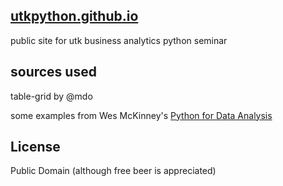 ## [utkpython.github.io](http://utkpython.github.io)

public site for utk business analytics python seminar


## sources used
table-grid by @mdo

some examples from Wes McKinney's [Python for Data Analysis](http://shop.oreilly.com/product/0636920023784.do)

## License
Public Domain
(although free beer is appreciated)





